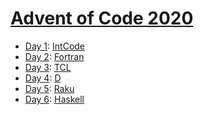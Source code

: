 # [Advent of Code 2020](https://adventofcode.com/2020/)

  * [Day 1](day1/README.md): [IntCode](https://esolangs.org/wiki/Intcode)
  * [Day 2](day2/README.md): [Fortran](https://en.wikipedia.org/wiki/Fortran)
  * [Day 3](day3/README.md): [TCL](https://en.wikipedia.org/wiki/Tcl)
  * [Day 4](day4/README.md): [D](https://en.wikipedia.org/wiki/D_(programming_language))
  * [Day 5](day5/README.md): [Raku](https://en.wikipedia.org/wiki/Raku_(programming_language))
  * [Day 6](day6/README.md): [Haskell](https://en.wikipedia.org/wiki/Haskell_(programming_language))